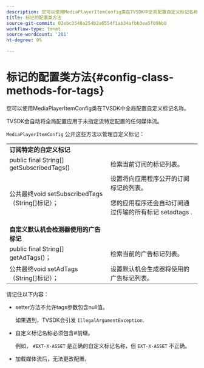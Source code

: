 ```yaml
---
description: 您可以使用MediaPlayerItemConfig类在TVSDK中全局配置自定义标记名称。
title: 标记的配置类方法
source-git-commit: 02ebc3548a254b2a6554f1ab34afbb3ea5f09bb8
workflow-type: tm+mt
source-wordcount: '201'
ht-degree: 0%

---
```


# 标记的配置类方法{#config-class-methods-for-tags}

您可以使用MediaPlayerItemConfig类在TVSDK中全局配置自定义标记名称。

TVSDK会自动将全局配置应用于未指定流特定配置的任何媒体流。

`MediaPlayerItemConfig` 公开这些方法以管理自定义标记：

<table id="table_B37A6C75270D47BC99258F2884AD6905"> 
 <tbody> 
  <tr> 
   <td colname="col1"> <b>订阅特定的自定义标记</b> </td> 
   <td colname="col2"> </td> 
  </tr> 
  <tr> 
   <td colname="col1"> <span class="codeph"> public final String[] getSubscribedTags() </span> </td> 
   <td colname="col2"> 检索当前订阅的标记列表。 </td> 
  </tr> 
  <tr> 
   <td colname="col1"> <span class="codeph"> 公共最终void setSubscribedTags（String[]标记）； </span> </td> 
   <td colname="col2"> 设置将向应用程序公开的订阅标记的列表。 <p>您的应用程序还会自动订阅通过传输的所有标记 <span class="codeph"> setadtags </span>. </p> </td> 
  </tr> 
  <tr> 
   <td colname="col1"> <b>自定义默认机会检测器使用的广告标记</b> </td> 
   <td colname="col2"> </td> 
  </tr> 
  <tr> 
   <td colname="col1"> <span class="codeph"> public final String[] getAdTags()； </span> </td> 
   <td colname="col2"> 检索当前的广告标记列表。 </td> 
  </tr> 
  <tr> 
   <td colname="col1"> <span class="codeph"> 公共最终void setAdTags（String[]标记）； </span> </td> 
   <td colname="col2"> 设置默认机会生成器将使用的广告标记列表。 </td> 
  </tr> 
 </tbody> 
</table>

请记住以下内容：

* setter方法不允许tags参数包含null值。

  如果遇到，TVSDK会引发 `IllegalArgumentException`.
* 自定义标记名称必须包含#前缀。

  例如， `#EXT-X-ASSET` 是正确的自定义标记名称，但 `EXT-X-ASSET` 不正确。
* 加载媒体流后，无法更改配置。
